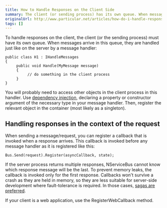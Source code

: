 ```yaml
---
title: How to Handle Responses on the Client Side
summary: The client (or sending process) has its own queue. When messages arrive in the queue, they are handled by a message handler.
originalUrl: http://www.particular.net/articles/how-do-i-handle-responses-on-the-client-side
tags: []
---
```


To handle responses on the client, the client (or the sending process) must have its own queue. When messages arrive in this queue, they are handled just like on the server by a message handler:

    public class H1 : IHandleMessages
    {
         public void Handle(MyMessage message)
         {
              // do something in the client process
         }
    }

You will probably need to access other objects in the client process in this handler. Use [dependency injection](containers.md), declaring a property or constructor argument of the necessary type in your message handler. Then, register the relevant object in the container (most likely as a singleton).

Handling responses in the context of the request
------------------------------------------------

When sending a message/request, you can register a callback that is invoked when a response arrives. This callback is invoked before any message handler as it is registered like this:

    Bus.Send(request).Register(asyncCallback, state);

If the server process returns multiple responses, NServiceBus cannot know which response message will be the last. To prevent memory leaks, the callback is invoked only for the first response. Callbacks won't survive a crash as they are held in memory, so they are less suitable for server-side development where fault-tolerance is required. In those cases, [sagas are preferred](sagas-in-nservicebus.md).

If your client is a web application, use the RegisterWebCallback method.

